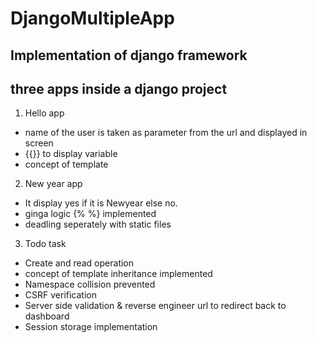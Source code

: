 ﻿# DjangoMultipleApp

 ## Implementation of django framework

## three apps inside a django project

1. Hello app
- name of the user is taken as parameter from the url and displayed in screen
- {{}} to display variable
- concept of template

2. New year app
- It display yes if it is Newyear else no.
- ginga logic {% %} implemented
- deadling seperately with static files

3. Todo task
- Create and read operation
- concept of template inheritance implemented
- Namespace collision prevented
- CSRF verification 
- Server side validation & reverse engineer url to redirect back to dashboard
- Session storage implementation
